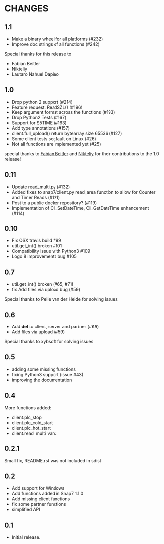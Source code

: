 CHANGES
=======

1.1
---

* Make a binary wheel for all platforms (#232)
* Improve doc strings of all functions (#242)

Special thanks for this release to
 * Fabian Beitler
 * Nikteliy
 * Lautaro Nahuel Dapino

1.0
---

 *  Drop python 2 support  (#214)
 *  Feature request: ReadSZL()  (#196)   
 *  Keep argument format across the functions  (#193)
 *  Drop Python2 Tests  (#167)   
 *  Support for S5TIME  (#163)   
 *  Add type annotations  (#157) 
 *  client.full_upload() return bytearray size 65536  (#127) 
 *  Some client tests segfault on Linux  (#26)  
 *  Not all functions are implemented yet  (#25)

special thanks to [Fabian Beitler](https://github.com/swamper123) and
[Nikteliy](https://github.com/nikteliy>) for their contributions to the 1.0 release!




0.11
----

 * Update read_multi.py (#132)
 * Added fixes to snap7/client.py read_area function to allow for Counter and Timer Reads  (#121)
 * Post to a public docker repository? (#119)
 * Implementation of Cli_SetDateTime, Cli_GetDateTime enhancement (#114)


0.10
----

 * Fix OSX travis build #99
 * util.get_int() broken #101
 * Compatibility issue with Python3 #109
 * Logo 8 improvements bug #105


0.7
---

* util.get_int() broken (#65, #71)
* fix Add files via upload bug (#59)

Special thanks to Pelle van der Heide for solving issues


0.6
---

* Add __del__ to client, server and partner (#69)
* Add files via upload (#59)

Special thanks to xybsoft for solving issues

0.5
---

* adding some missing functions
* fixing Python3 support (issue #43)
* improving the documentation

0.4
---

More functions added:

* client.plc_stop
* client.plc_cold_start
* client.plc_hot_start
* client.read_multi_vars

0.2.1
-----

Small fix, README.rst was not included in sdist


0.2
---

- Add support for Windows
- Add functions added in Snap7 1.1.0
- Add missing client functions
- fix some partner functions
- simplified API

0.1
---

- Initial release.
